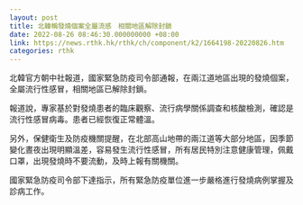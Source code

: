 ```yaml
---
layout: post
title: 北韓稱發燒個案全屬流感　相關地區解除封鎖
date: 2022-08-26 08:46:30.000000000 +08:00
link: https://news.rthk.hk/rthk/ch/component/k2/1664198-20220826.htm
categories: rthk
---
```


北韓官方朝中社報道，國家緊急防疫司令部通報，在兩江道地區出現的發燒個案，全屬流行性感冒，相關地區已解除封鎖。

報道說，專家基於對發燒患者的臨床觀察、流行病學關係調查和核酸檢測，確認是流行性感冒病毒。患者已經恢復正常體溫。

另外，保健衛生及防疫機關提醒，在北部高山地帶的兩江道等大部分地區，因季節變化晝夜出現明顯溫差，容易發生流行性感冒，所有居民特別注意健康管理，佩戴口罩，出現發燒時不要流動，及時上報有關機關。

國家緊急防疫司令部下達指示，所有緊急防疫單位進一步嚴格進行發燒病例掌握及診病工作。
